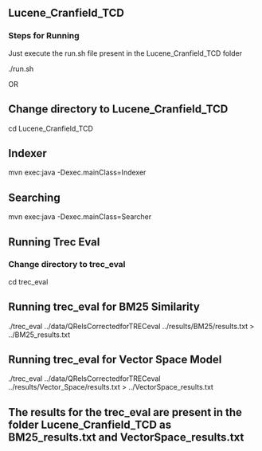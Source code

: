 ## Lucene_Cranfield_TCD

### Steps for Running 
Just execute the run.sh file present in the Lucene_Cranfield_TCD folder

./run.sh

OR

## Change directory to Lucene_Cranfield_TCD

cd Lucene_Cranfield_TCD

## Indexer

mvn exec:java -Dexec.mainClass=Indexer

## Searching

mvn exec:java -Dexec.mainClass=Searcher

## Running Trec Eval

### Change directory to trec_eval

cd trec_eval

## Running trec_eval for BM25 Similarity

./trec_eval ../data/QRelsCorrectedforTRECeval ../results/BM25/results.txt > ../BM25_results.txt

## Running trec_eval for Vector Space Model

./trec_eval ../data/QRelsCorrectedforTRECeval ../results/Vector_Space/results.txt > ../VectorSpace_results.txt

## The results for the trec_eval are present in the folder Lucene_Cranfield_TCD as BM25_results.txt and VectorSpace_results.txt

